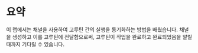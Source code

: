 # 요약

이 랩에서는 채널을 사용하여 고루틴 간의 실행을 동기화하는 방법을 배웠습니다. 채널을 생성하고 이를 고루틴에 전달함으로써, 고루틴이 작업을 완료하고 완료되었음을 알릴 때까지 기다릴 수 있습니다.
